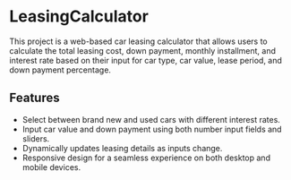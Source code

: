 # LeasingCalculator

This project is a web-based car leasing calculator that allows users to calculate the total leasing cost, down payment, monthly installment, and interest rate based on their input for car type, car value, lease period, and down payment percentage.

## Features

* Select between brand new and used cars with different interest rates.
* Input car value and down payment using both number input fields and sliders.
* Dynamically updates leasing details as inputs change.
* Responsive design for a seamless experience on both desktop and mobile devices.
